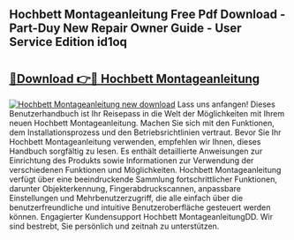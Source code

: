 ## Hochbett Montageanleitung Free Pdf Download - Part-Duy New Repair Owner Guide - User Service Edition id1oq

# <h2><a href="http://df8jy9.blite.top/?on=Hochbett+Montageanleitung">🔗Download 👉🔴 Hochbett Montageanleitung</a></h2>

[![Hochbett Montageanleitung new download](https://i.imgur.com/lujVjoI.png)](http://df8jy9.blite.top/?on=Hochbett+Montageanleitung)
Lass uns anfangen! Dieses Benutzerhandbuch ist Ihr Reisepass in die Welt der Möglichkeiten mit Ihrem neuen Hochbett Montageanleitung. Machen Sie sich mit den Funktionen, dem Installationsprozess und den Betriebsrichtlinien vertraut. Bevor Sie Ihr Hochbett Montageanleitung verwenden, empfehlen wir Ihnen, dieses Handbuch sorgfältig zu lesen. Es enthält detaillierte Anweisungen zur Einrichtung des Produkts sowie Informationen zur Verwendung der verschiedenen Funktionen und Möglichkeiten. Hochbett Montageanleitung verfügt über eine beeindruckende Sammlung fortschrittlicher Funktionen, darunter Objekterkennung, Fingerabdruckscannen, anpassbare Einstellungen und Mehrbenutzerzugriff, die alle einfach über die benutzerfreundliche und intuitive Benutzeroberfläche gesteuert werden können. Engagierter Kundensupport Hochbett MontageanleitungDD. Wir sind bestrebt, Sie persönlich und zeitnah zu unterstützen.
